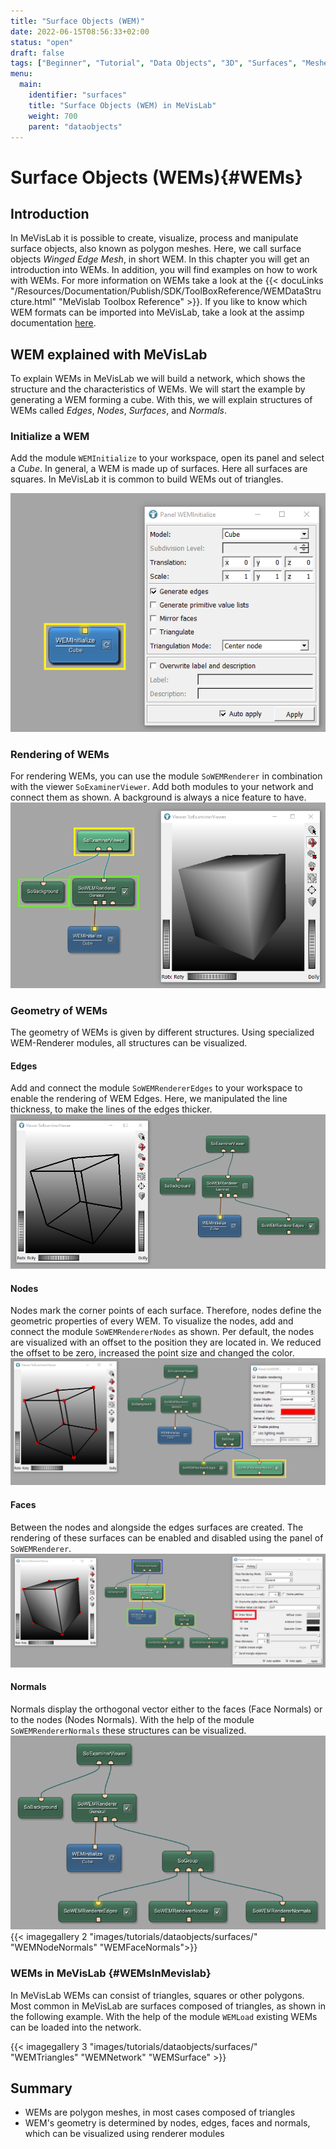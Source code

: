 ```yaml
---
title: "Surface Objects (WEM)"
date: 2022-06-15T08:56:33+02:00
status: "open"
draft: false
tags: ["Beginner", "Tutorial", "Data Objects", "3D", "Surfaces", "Meshes", "WEM"]
menu: 
  main:
    identifier: "surfaces"
    title: "Surface Objects (WEM) in MeVisLab"
    weight: 700
    parent: "dataobjects"
---
```

# Surface Objects (WEMs){#WEMs}
## Introduction
In MeVisLab it is possible to create, visualize, process and manipulate surface objects, also known as polygon meshes. Here, we call surface objects *Winged Edge Mesh*, in short WEM. In this chapter you will get an introduction into WEMs. In addition, you will find examples on how to work with WEMs. For more information on WEMs take a look at the {{< docuLinks "/Resources/Documentation/Publish/SDK/ToolBoxReference/WEMDataStructure.html" "MeVislab Toolbox Reference" >}}. If you like to know which WEM formats can be imported into MeVisLab, take a look at the assimp documentation [here](https://github.com/assimp/assimp).

[//]: <> (MVL-653)

## WEM explained with MeVisLab
To explain WEMs in MeVisLab we will build a network, which shows the structure and the characteristics of WEMs. We will start the example by generating a WEM forming a cube. With this, we will explain structures of WEMs called *Edges*, *Nodes*, *Surfaces*, and *Normals*.

### Initialize a WEM
Add the module `WEMInitialize` to your workspace, open its panel and select a *Cube*. In general, a WEM is made up of surfaces. Here all surfaces are squares. In MeVisLab it is common to build WEMs out of triangles.

![WEM initializing](/images/tutorials/dataobjects/surfaces/WEM_01_1.png "WEM initializing")

### Rendering of WEMs

For rendering WEMs, you can use the module `SoWEMRenderer` in combination with the viewer `SoExaminerViewer`. Add both modules to your network and connect them as shown. A background is always a nice feature to have.
![WEM rendering](/images/tutorials/dataobjects/surfaces/WEM_01_2.png "WEM rendering")

### Geometry of WEMs
The geometry of WEMs is given by different structures. Using specialized WEM-Renderer modules, all structures can be visualized.
#### Edges
Add and connect the module `SoWEMRendererEdges` to your workspace to enable the rendering of WEM Edges. Here, we manipulated the line thickness, to make the lines of the edges thicker. 
![WEM Edges](/images/tutorials/dataobjects/surfaces/WEM_01_3.png "WEM Edges")
#### Nodes
Nodes mark the corner points of each surface. Therefore, nodes define the geometric properties of every WEM. To visualize the nodes, add and connect the module `SoWEMRendererNodes` as shown. Per default, the nodes are visualized with an offset to the position they are located in. We reduced the offset to be zero, increased the point size and changed the color. 
![WEM Nodes](/images/tutorials/dataobjects/surfaces/WEM_01_4.png "WEM Nodes")
#### Faces
Between the nodes and alongside the edges surfaces are created. The rendering of these surfaces can be enabled and disabled using the panel of `SoWEMRenderer`.
![WEM Faces](/images/tutorials/dataobjects/surfaces/WEM_01_5.png "WEM Faces")
#### Normals
Normals display the orthogonal vector either to the faces (Face Normals) or to the nodes (Nodes Normals). With the help of the module `SoWEMRendererNormals` these structures can be visualized.  
![WEM normal editor](/images/tutorials/dataobjects/surfaces/WEM_01_6.png "WEM normal editor")
{{< imagegallery 2 "images/tutorials/dataobjects/surfaces/" "WEMNodeNormals" "WEMFaceNormals">}}

### WEMs in MeVisLab {#WEMsInMevislab}
In MeVisLab WEMs can consist of triangles, squares or other polygons. Most common in MeVisLab are surfaces composed of triangles, as shown in the following example. With the help of the module `WEMLoad` existing WEMs can be loaded into the network.

{{< imagegallery 3 "images/tutorials/dataobjects/surfaces/" "WEMTriangles" "WEMNetwork" "WEMSurface" >}}

## Summary
* WEMs are polygon meshes, in most cases composed of triangles
* WEM's geometry is determined by nodes, edges, faces and normals, which can be visualized using renderer modules

